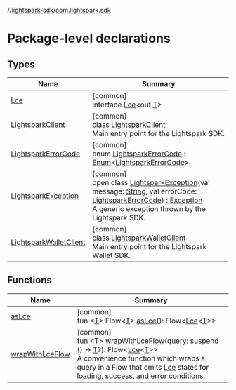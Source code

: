 //[lightspark-sdk](../../index.md)/[com.lightspark.sdk](index.md)

# Package-level declarations

## Types

| Name | Summary |
|---|---|
| [Lce](-lce/index.md) | [common]<br>interface [Lce](-lce/index.md)&lt;out [T](-lce/index.md)&gt; |
| [LightsparkClient](-lightspark-client/index.md) | [common]<br>class [LightsparkClient](-lightspark-client/index.md)<br>Main entry point for the Lightspark SDK. |
| [LightsparkErrorCode](-lightspark-error-code/index.md) | [common]<br>enum [LightsparkErrorCode](-lightspark-error-code/index.md) : [Enum](https://kotlinlang.org/api/latest/jvm/stdlib/kotlin/-enum/index.html)&lt;[LightsparkErrorCode](-lightspark-error-code/index.md)&gt; |
| [LightsparkException](-lightspark-exception/index.md) | [common]<br>open class [LightsparkException](-lightspark-exception/index.md)(val message: [String](https://kotlinlang.org/api/latest/jvm/stdlib/kotlin/-string/index.html), val errorCode: [LightsparkErrorCode](-lightspark-error-code/index.md)) : [Exception](https://kotlinlang.org/api/latest/jvm/stdlib/kotlin/-exception/index.html)<br>A generic exception thrown by the Lightspark SDK. |
| [LightsparkWalletClient](-lightspark-wallet-client/index.md) | [common]<br>class [LightsparkWalletClient](-lightspark-wallet-client/index.md)<br>Main entry point for the Lightspark Wallet SDK. |

## Functions

| Name | Summary |
|---|---|
| [asLce](as-lce.md) | [common]<br>fun &lt;[T](as-lce.md)&gt; Flow&lt;[T](as-lce.md)&gt;.[asLce](as-lce.md)(): Flow&lt;[Lce](-lce/index.md)&lt;[T](as-lce.md)&gt;&gt; |
| [wrapWithLceFlow](wrap-with-lce-flow.md) | [common]<br>fun &lt;[T](wrap-with-lce-flow.md)&gt; [wrapWithLceFlow](wrap-with-lce-flow.md)(query: suspend () -&gt; [T](wrap-with-lce-flow.md)?): Flow&lt;[Lce](-lce/index.md)&lt;[T](wrap-with-lce-flow.md)&gt;&gt;<br>A convenience function which wraps a query in a Flow that emits [Lce](-lce/index.md) states for loading, success, and error conditions. |
